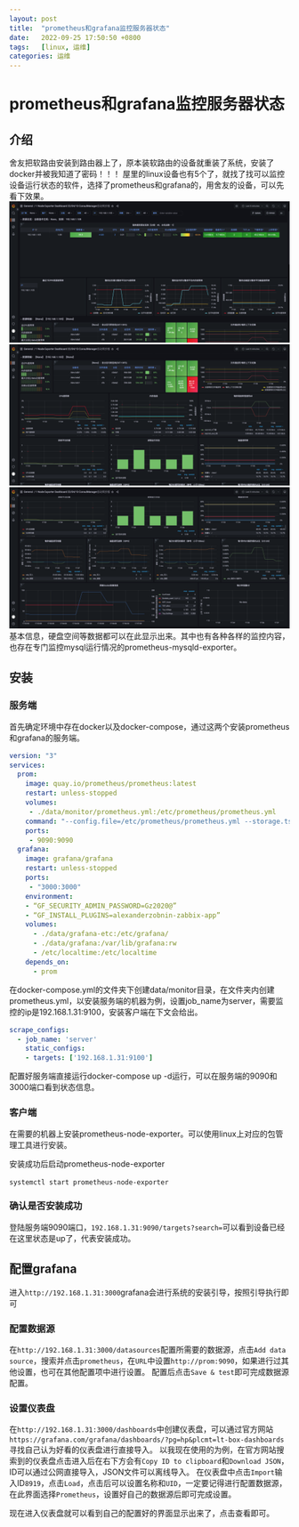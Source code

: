 ```yaml
---
layout: post
title:  "prometheus和grafana监控服务器状态"
date:   2022-09-25 17:50:50 +0800
tags:   [linux, 运维]
categories: 运维
---
```

# prometheus和grafana监控服务器状态

## 介绍
舍友把软路由安装到路由器上了，原本装软路由的设备就重装了系统，安装了docker并被我知道了密码！！！
屋里的linux设备也有5个了，就找了找可以监控设备运行状态的软件，选择了prometheus和grafana的，用舍友的设备，可以先看下效果。
![图1](../assets/images/服务器状态监控/FireShot%20Capture%20002%20-%201%20Node%20Exporter%20Dashboard%2022_04_13%20ConsulManager自动同步版%20-%20Grafana_%20-%20192.168.1.105.png)
![图2](/assets/images/服务器状态监控/FireShot%20Capture%20003%20-%201%20Node%20Exporter%20Dashboard%2022_04_13%20ConsulManager自动同步版%20-%20Grafana_%20-%20192.168.1.105.png)
![图3](/assets/images/服务器状态监控/FireShot%20Capture%20004%20-%201%20Node%20Exporter%20Dashboard%2022_04_13%20ConsulManager自动同步版%20-%20Grafana_%20-%20192.168.1.105.png)
基本信息，硬盘空间等数据都可以在此显示出来。其中也有各种各样的监控内容，也存在专门监控mysql运行情况的prometheus-mysqld-exporter。

##  安装
### 服务端
首先确定环境中存在docker以及docker-compose，通过这两个安装prometheus和grafana的服务端。
```docker-compose.yml
version: "3"
services:
  prom:
    image: quay.io/prometheus/prometheus:latest
    restart: unless-stopped
    volumes:
     - ./data/monitor/prometheus.yml:/etc/prometheus/prometheus.yml
    command: "--config.file=/etc/prometheus/prometheus.yml --storage.tsdb.path=/prometheus"
    ports:
     - 9090:9090
  grafana:
    image: grafana/grafana
    restart: unless-stopped
    ports:
     - "3000:3000"
    environment:
    - “GF_SECURITY_ADMIN_PASSWORD=Gz2020@”
    - “GF_INSTALL_PLUGINS=alexanderzobnin-zabbix-app”
    volumes:
      - ./data/grafana-etc:/etc/grafana/
      - ./data/grafana:/var/lib/grafana:rw
      - /etc/localtime:/etc/localtime
    depends_on:
      - prom
```
在docker-compose.yml的文件夹下创建data/monitor目录，在文件夹内创建prometheus.yml，以安装服务端的机器为例，设置job_name为server，需要监控的ip是192.168.1.31:9100，安装客户端在下文会给出。
```prometheus.yml
scrape_configs:
  - job_name: 'server'
    static_configs:
    - targets: ['192.168.1.31:9100']
```
配置好服务端直接运行docker-compose up -d运行，可以在服务端的9090和3000端口看到状态信息。

### 客户端
在需要的机器上安装prometheus-node-exporter。可以使用linux上对应的包管理工具进行安装。

安装成功后启动prometheus-node-exporter

```systemctl start prometheus-node-exporter```

### 确认是否安装成功

登陆服务端9090端口，`192.168.1.31:9090/targets?search=`可以看到设备已经在这里状态是up了，代表安装成功。

## 配置grafana

进入`http://192.168.1.31:3000`grafana会进行系统的安装引导，按照引导执行即可

### 配置数据源

在`http://192.168.1.31:3000/datasources`配置所需要的数据源，点击`Add data source`，搜索并点击`prometheus`，在`URL`中设置`http://prom:9090`，如果进行过其他设置，也可在其他配置项中进行设置。
配置后点击`Save & test`即可完成数据源配置。

### 设置仪表盘

在`http://192.168.1.31:3000/dashboards`中创建仪表盘，可以通过官方网站`https://grafana.com/grafana/dashboards/?pg=hp&plcmt=lt-box-dashboards`寻找自己认为好看的仪表盘进行直接导入。
以我现在使用的为例，在官方网站搜索到的仪表盘点击进入后在右下方会有`Copy ID to clipboard`和`Download JSON`，ID可以通过公网直接导入，JSON文件可以离线导入。
在仪表盘中点击`Import`输入ID`8919`，点击`Load`，点击后可以设置名称和`UID`，一定要记得进行配置数据源，在此界面选择`Prometheus`，设置好自己的数据源后即可完成设置。

现在进入仪表盘就可以看到自己的配置好的界面显示出来了，点击查看即可。